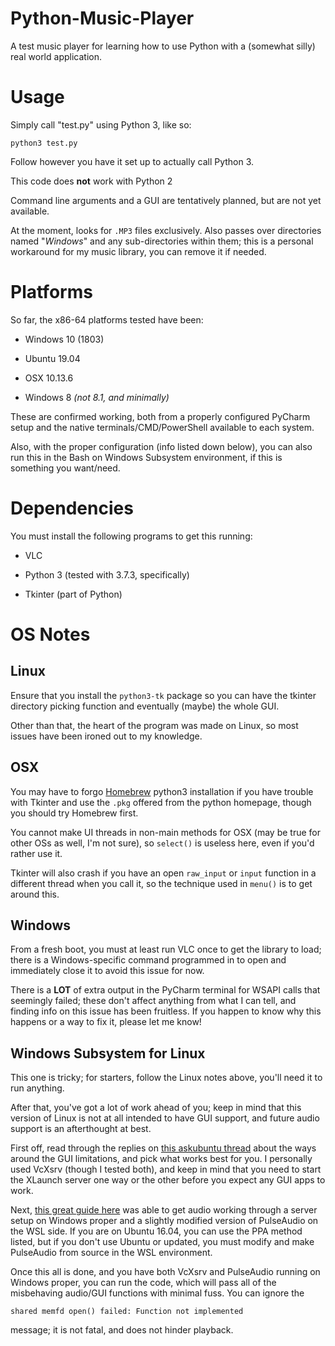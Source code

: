 # Python-Music-Player
A test music player for learning how to use Python with a (somewhat silly) real world application.

# Usage
Simply call "test.py" using Python 3, like so:

`python3 test.py`

Follow however you have it set up to actually call Python 3.
 
This code does **not** work with Python 2

Command line arguments and a GUI are tentatively planned, but are not
yet available.

At the moment, looks for `.MP3` files exclusively. Also passes over 
directories named "*Windows*" and any sub-directories within them; this is
a personal workaround for my music library, you can remove it if needed.

# Platforms

So far, the x86-64 platforms tested have been:

- Windows 10 (1803) 

- Ubuntu 19.04 

- OSX 10.13.6 

- Windows 8 *(not 8.1, and minimally)* 

These are confirmed working, both from a properly configured PyCharm 
setup and the native terminals/CMD/PowerShell available to each system.

Also, with the proper configuration (info listed down below), you can 
also run this in the Bash on Windows Subsystem environment, if this is
something you want/need.

# Dependencies

You must install the following programs to get this running:

- VLC 

- Python 3 (tested with 3.7.3, specifically)

- Tkinter (part of Python)

# OS Notes

## Linux 

Ensure that you install the `python3-tk` package so you can have the
tkinter directory picking function and eventually (maybe) the whole GUI.

Other than that, the heart of the program was made on Linux, so most
issues have been ironed out to my knowledge.

## OSX

You may have to forgo [Homebrew](https://brew.sh/) python3 installation 
if you have trouble with Tkinter and use the `.pkg` offered from the 
python homepage, though you should try Homebrew first.

You cannot make UI threads in non-main methods for OSX (may be true for 
other OSs as well, I'm not sure), so `select()` is useless here, even if
you'd rather use it.

Tkinter will also crash if you have an open `raw_input` or `input` 
function in a different thread when you call it, so the technique used 
in `menu()` is to get around this.

## Windows

From a fresh boot, you must at least run VLC once to get the library to 
load; there is a Windows-specific command programmed in to open and 
immediately close it to avoid this issue for now.

There is a **LOT** of extra output in the PyCharm terminal for WSAPI 
calls that seemingly failed; these don't affect anything from what I can
tell, and finding info on this issue has been fruitless. If you happen 
to know why this happens or a way to fix it, please let me know!

## Windows Subsystem for Linux

This one is tricky; for starters, follow the Linux notes above, 
you'll need it to run anything.

After that, you've got a lot of work ahead of you; keep in mind that
this version of Linux is not at all intended to have GUI support, and 
future audio support is an afterthought at best.

First off, read through the replies on 
[this askubuntu thread](https://askubuntu.com/questions/993225/whats-the-easiest-way-to-run-gui-apps-on-windows-subsystem-for-linux-as-of-2018)
about the ways around the GUI limitations, and pick what works best for 
you. I personally used VcXsrv (though I tested both), and keep in mind
that you need to start the XLaunch server one way or the other before
you expect any GUI apps to work.

Next, [this great guide here](https://research.wmz.ninja/articles/2017/11/setting-up-wsl-with-graphics-and-audio.html)
was able to get audio working through a server setup on Windows proper 
and a slightly modified version of PulseAudio on the WSL side. If you 
are on Ubuntu 16.04, you can use the PPA method listed, but if you don't
use Ubuntu or updated, you must modify and make PulseAudio from source
in the WSL environment.

Once this all is done, and you have both VcXsrv and PulseAudio running
on Windows proper, you can run the code, which will pass all of the 
misbehaving audio/GUI functions with minimal fuss. You can ignore the 

`shared memfd open() failed: Function not implemented`

message; it is not fatal, and does not hinder playback.